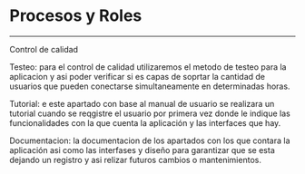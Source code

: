 # Procesos y Roles 
---
Control de calidad

Testeo: para el control de calidad utilizaremos el metodo de testeo para la  aplicacion y asi poder verificar si es capas de soprtar la cantidad de usuarios que pueden conectarse simultaneamente en determinadas horas.

Tutorial: e este apartado con base al manual de usuario se realizara un tutorial cuando se reqgistre el usuario por primera vez donde le indique las funcionalidades con la que cuenta la aplicación y las interfaces que hay.

Documentacion: la documentacion de los apartados con los que contara la aplicación asi como las interfases y diseño para garantizar que se esta dejando un registro y asi relizar futuros cambios o mantenimientos.
